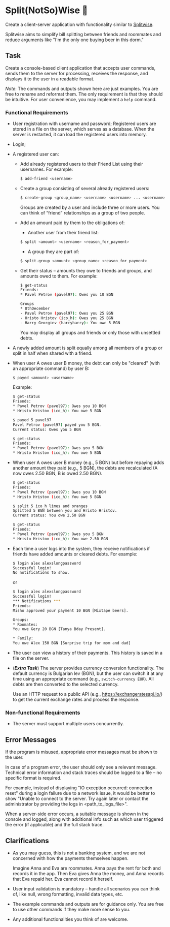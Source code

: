 # Split(NotSo)Wise :money_with_wings:

Create a client-server application with functionality similar to [Splitwise](https://www.splitwise.com/).

Splitwise aims to simplify bill splitting between friends and roommates and reduce arguments like "I'm the only one buying beer in this dorm."

## Task

Create a console-based client application that accepts user commands, sends them to the server for processing, receives the response, and displays it to the user in a readable format.

*Note*: The commands and outputs shown here are just examples. You are free to rename and reformat them. The only requirement is that they should be intuitive. For user convenience, you may implement a `help` command.

### Functional Requirements

- User registration with username and password; Registered users are stored in a file on the server, which serves as a database. When the server is restarted, it can load the registered users into memory.

- Login;
- A registered user can:
    - Add already registered users to their Friend List using their usernames. For example:
        ```bash
        $ add-friend <username>
        ```
    - Create a group consisting of several already registered users:
        ```bash
        $ create-group <group_name> <username> <username> ... <username>
        ```
        Groups are created by a user and include three or more users. You can think of “friend” relationships as a group of two people.

    - Add an amount paid by them to the obligations of:
        - Another user from their friend list:
        ```bash
        $ split <amount> <username> <reason_for_payment>
        ```
        - A group they are part of:
        ```bash
        $ split-group <amount> <group_name> <reason_for_payment>
        ```

    - Get their status – amounts they owe to friends and groups, and amounts owed to them. For example:
        ```bash
        $ get-status
        Friends:
        * Pavel Petrov (pavel97): Owes you 10 BGN

        Groups
        * 8thDecember
        - Pavel Petrov (pavel97): Owes you 25 BGN
        - Hristo Hristov (ico_h): Owes you 25 BGN
        - Harry Georgiev (harryharry): You owe 5 BGN
        ```
        You may display all groups and friends or only those with unsettled debts.

- A newly added amount is split equally among all members of a group or split in half when shared with a friend.

- When user A owes user B money, the debt can only be "cleared" (with an appropriate command) by user B:
    ```bash
    $ payed <amount> <username>
    ```
    Example:
    ```bash
    $ get-status
    Friends:
    * Pavel Petrov (pavel97): Owes you 10 BGN
    * Hristo Hristov (ico_h): You owe 5 BGN

    $ payed 5 pavel97
    Pavel Petrov (pavel97) payed you 5 BGN.
    Current status: Owes you 5 BGN

    $ get-status
    Friends:
    * Pavel Petrov (pavel97): Owes you 5 BGN
    * Hristo Hristov (ico_h): You owe 5 BGN
    ```

- When user A owes user B money (e.g., 5 BGN) but before repaying adds another amount they paid (e.g., 5 BGN), the debts are recalculated (A now owes 2.50 BGN, B is owed 2.50 BGN).
    ```bash
    $ get-status
    Friends:
    * Pavel Petrov (pavel97): Owes you 10 BGN
    * Hristo Hristov (ico_h): You owe 5 BGN

    $ split 5 ico_h limes and oranges
    Splitted 5 BGN between you and Hristo Hristov.
    Current status: You owe 2.50 BGN

    $ get-status
    Friends:
    * Pavel Petrov (pavel97): Owes you 5 BGN
    * Hristo Hristov (ico_h): You owe 2.50 BGN
    ```

- Each time a user logs into the system, they receive notifications if friends have added amounts or cleared debts.
For example:
    ```bash
    $ login alex alexslongpassword
    Successful login!
    No notifications to show.
    ```
    or
    ```bash
    $ login alex alexslongpassword
    Successful login!
    *** Notifications ***
    Friends:
    Misho approved your payment 10 BGN [Mixtape beers].

    Groups:
    * Roomates:
    You owe Gery 20 BGN [Tanya Bday Present].

    * Family:
    You owe Alex 150 BGN [Surprise trip for mom and dad]
    ```

- The user can view a history of their payments. This history is saved in a file on the server.

- (***Extra Task***) The server provides currency conversion functionality. The default currency is Bulgarian lev (BGN), but the user can switch it at any time using an appropriate command (e.g., `switch-currency EUR`). All debts are then converted to the selected currency.

    Use an HTTP request to a public API (e.g., https://exchangeratesapi.io/) to get the current exchange rates and process the response.

### Non-functional Requirements

- The server must support multiple users concurrently.

## Error Messages

If the program is misused, appropriate error messages must be shown to the user.

In case of a program error, the user should only see a relevant message. Technical error information and stack traces should be logged to a file – no specific format is required.

For example, instead of displaying "IO exception occurred: connection reset" during a login failure due to a network issue, it would be better to show "Unable to connect to the server. Try again later or contact the administrator by providing the logs in <path_to_logs_file>".

When a server-side error occurs, a suitable message is shown in the console and logged, along with additional info such as which user triggered the error (if applicable) and the full stack trace.

## Clarifications

- As you may guess, this is not a banking system, and we are not concerned with how the payments themselves happen.

    Imagine Anna and Eva are roommates. Anna pays the rent for both and records it in the app. Then Eva gives Anna the money, and Anna records that Eva repaid her. Eva cannot record it herself.

- User input validation is mandatory – handle all scenarios you can think of, like null, wrong formatting, invalid data types, etc.

- The example commands and outputs are for guidance only. You are free to use other commands if they make more sense to you.

- Any additional functionalities you think of are welcome.


